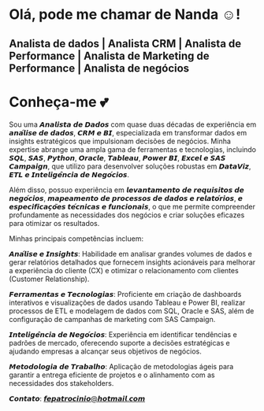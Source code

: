 # Olá, pode me chamar de Nanda ☺️!

## Analista de dados | Analista CRM | Analista de Performance | Analista de Marketing de Performance | Analista de negócios

# Conheça-me 💕

Sou uma 𝘼𝙣𝙖𝙡𝙞𝙨𝙩𝙖 𝙙𝙚 𝘿𝙖𝙙𝙤𝙨 com quase duas décadas de experiência em 𝙖𝙣𝙖́𝙡𝙞𝙨𝙚 𝙙𝙚 𝙙𝙖𝙙𝙤𝙨, 𝘾𝙍𝙈 𝙚 𝘽𝙄, especializada em transformar dados em insights estratégicos que impulsionam decisões de negócios. Minha expertise abrange uma ampla gama de ferramentas e tecnologias, incluindo 𝙎𝙌𝙇, 𝙎𝘼𝙎, 𝙋𝙮𝙩𝙝𝙤𝙣, 𝙊𝙧𝙖𝙘𝙡𝙚, 𝙏𝙖𝙗𝙡𝙚𝙖𝙪, 𝙋𝙤𝙬𝙚𝙧 𝘽𝙄, 𝙀𝙭𝙘𝙚𝙡 𝙚 𝙎𝘼𝙎 𝘾𝙖𝙢𝙥𝙖𝙞𝙜𝙣, que utilizo para desenvolver soluções robustas em 𝘿𝙖𝙩𝙖𝙑𝙞𝙯, 𝙀𝙏𝙇 𝙚 𝙄𝙣𝙩𝙚𝙡𝙞𝙜𝙚̂𝙣𝙘𝙞𝙖 𝙙𝙚 𝙉𝙚𝙜𝙤́𝙘𝙞𝙤𝙨.

Além disso, possuo experiência em 𝙡𝙚𝙫𝙖𝙣𝙩𝙖𝙢𝙚𝙣𝙩𝙤 𝙙𝙚 𝙧𝙚𝙦𝙪𝙞𝙨𝙞𝙩𝙤𝙨 𝙙𝙚 𝙣𝙚𝙜𝙤́𝙘𝙞𝙤𝙨, 𝙢𝙖𝙥𝙚𝙖𝙢𝙚𝙣𝙩𝙤 𝙙𝙚 𝙥𝙧𝙤𝙘𝙚𝙨𝙨𝙤𝙨 𝙙𝙚 𝙙𝙖𝙙𝙤𝙨 𝙚 𝙧𝙚𝙡𝙖𝙩𝙤́𝙧𝙞𝙤𝙨, 𝙚 𝙚𝙨𝙥𝙚𝙘𝙞𝙛𝙞𝙘𝙖𝙘̧𝙤̃𝙚𝙨 𝙩𝙚́𝙘𝙣𝙞𝙘𝙖𝙨 𝙚 𝙛𝙪𝙣𝙘𝙞𝙤𝙣𝙖𝙞𝙨, o que me permite compreender profundamente as necessidades dos negócios e criar soluções eficazes para otimizar os resultados.

Minhas principais competências incluem:

𝘼𝙣𝙖́𝙡𝙞𝙨𝙚 𝙚 𝙄𝙣𝙨𝙞𝙜𝙝𝙩𝙨: Habilidade em analisar grandes volumes de dados e gerar relatórios detalhados que fornecem insights acionáveis para melhorar a experiência do cliente (CX) e otimizar o relacionamento com clientes (Customer Relationship).

𝙁𝙚𝙧𝙧𝙖𝙢𝙚𝙣𝙩𝙖𝙨 𝙚 𝙏𝙚𝙘𝙣𝙤𝙡𝙤𝙜𝙞𝙖𝙨: Proficiente em criação de dashboards interativos e visualizações de dados usando Tableau e Power BI, realizar processos de ETL e modelagem de dados com SQL, Oracle e SAS, além de configuração de campanhas de marketing com SAS Campaign.

𝙄𝙣𝙩𝙚𝙡𝙞𝙜𝙚̂𝙣𝙘𝙞𝙖 𝙙𝙚 𝙉𝙚𝙜𝙤́𝙘𝙞𝙤𝙨: Experiência em identificar tendências e padrões de mercado, oferecendo suporte a decisões estratégicas e ajudando empresas a alcançar seus objetivos de negócios.

𝙈𝙚𝙩𝙤𝙙𝙤𝙡𝙤𝙜𝙞𝙖 𝙙𝙚 𝙏𝙧𝙖𝙗𝙖𝙡𝙝𝙤: Aplicação de metodologias ágeis para garantir a entrega eficiente de projetos e o alinhamento com as necessidades dos stakeholders.



𝘾𝙤𝙣𝙩𝙖𝙩𝙤: 𝙛𝙚𝙥𝙖𝙩𝙧𝙤𝙘𝙞𝙣𝙞𝙤@𝙝𝙤𝙩𝙢𝙖𝙞𝙡.𝙘𝙤𝙢
